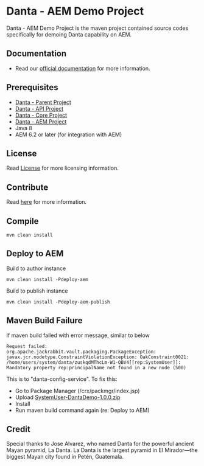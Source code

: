 # Danta - AEM Demo Project

Danta - AEM Demo Project is the maven project contained source codes specifically for demoing Danta capability on AEM.

## Documentation

 * Read our [official documentation](http://danta.technologies.io/docs/) for more information.

## Prerequisites

 * [Danta - Parent Project](https://github.com/DataFramework/Parent)
 * [Danta - API Project](https://github.com/DataFramework/API)
 * [Danta - Core Project](https://github.com/DataFramework/Core)
 * [Danta - AEM Project](https://github.com/DataFramework/AEM)
 * Java 8
 * AEM 6.2 or later (for integration with AEM)

## License

Read [License](LICENSE) for more licensing information.

## Contribute

Read [here](CONTRIBUTING.md) for more information.

## Compile

    mvn clean install

## Deploy to AEM

Build to author instance

    mvn clean install -Pdeploy-aem

Build to publish instance

    mvn clean install -Pdeploy-aem-publish
    
## Maven Build Failure

If maven build failed with error message, similar to below

    Request failed: org.apache.jackrabbit.vault.packaging.PackageException: javax.jcr.nodetype.ConstraintViolationException: OakConstraint0021: /home/users/system/danta/zuskqdMThcLm-W1-QBV4[[rep:SystemUser]]: Mandatory property rep:principalName not found in a new node (500)

This is to "danta-config-service". To fix this:

 * Go to Package Manager (/crx/packmgr/index.jsp)
 * Upload [SystemUser-DantaDemo-1.0.0.zip](https://github.com/DantaFramework/AEMDemo/blob/master/SystemUser-DantaDemo-1.0.0.zip)
 * Install
 * Run maven build command again (re: Deploy to AEM)
 
## Credit

Special thanks to Jose Alvarez, who named Danta for the powerful ancient Mayan pyramid, La Danta. 
La Danta is the largest pyramid in El Mirador—the biggest Mayan city found in Petén, Guatemala.